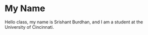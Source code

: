 # My Name
Hello class, my name is Srishant Burdhan, and I am a student at the University of Cincinnati.